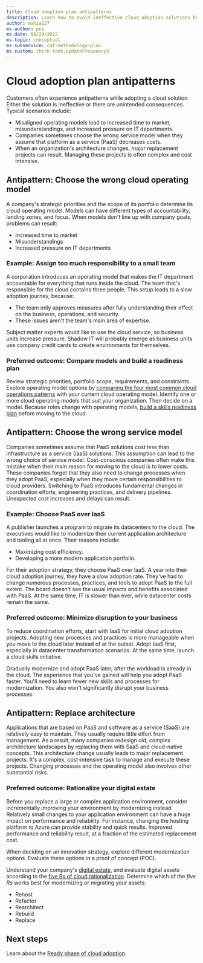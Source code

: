 ```yaml
---
title: Cloud adoption plan antipatterns
description: Learn how to avoid ineffective cloud adoption solutions by avoiding common antipatterns.
author: mahia127
ms.author: pnp
ms.date: 08/29/2022
ms.topic: conceptual
ms.subservice: caf-methodology-plan
ms.custom: think-tank,UpdateFrequency5
---
```


# Cloud adoption plan antipatterns

Customers often experience antipatterns while adopting a cloud solution. Either the solution is ineffective or there are unintended consequences. Typical scenarios include:

- Misaligned operating models lead to increased time to market, misunderstandings, and increased pressure on IT departments.
- Companies sometimes choose the wrong service model when they assume that platform as a service (PaaS) decreases costs.
- When an organization's architecture changes, major replacement projects can result. Managing these projects is often complex and cost intensive.

## Antipattern: Choose the wrong cloud operating model

A company's strategic priorities and the scope of its portfolio determine its cloud operating model. Models can have different types of accountability, landing zones, and focus. When models don't line up with company goals, problems can result:

- Increased time to market
- Misunderstandings
- Increased pressure on IT departments

### Example: Assign too much responsibility to a small team

A corporation introduces an operating model that makes the IT department accountable for everything that runs inside the cloud. The team that's responsible for the cloud contains three people. This setup leads to a slow adoption journey, because:

- The team only approves measures after fully understanding their effect on the business, operations, and security.
- These issues aren't the team's main area of expertise.

Subject matter experts would like to use the cloud service, so business units increase pressure. Shadow IT will probably emerge as business units use company credit cards to create environments for themselves.

### Preferred outcome: Compare models and build a readiness plan

Review strategic priorities, portfolio scope, requirements, and constraints. Explore operating model options by [comparing the four most common cloud operations patterns](../operating-model/compare.md) with your current cloud operating model. Identify one or more cloud operating models that suit your organization. Then decide on a model. Because roles change with operating models, [build a skills readiness plan](../plan/adapt-roles-skills-processes.md) before moving to the cloud.

## Antipattern: Choose the wrong service model

Companies sometimes assume that PaaS solutions cost less than infrastructure as a service (IaaS) solutions. This assumption can lead to the wrong choice of service model. Cost-conscious companies often make this mistake when their main reason for moving to the cloud is to lower costs. These companies forget that they also need to change processes when they adopt PaaS, especially when they move certain responsibilities to cloud providers. Switching to PaaS introduces fundamental changes in coordination efforts, engineering practices, and delivery pipelines. Unexpected cost increases and delays can result.

### Example: Choose PaaS over IaaS

A publisher launches a program to migrate its datacenters to the cloud. The executives would like to modernize their current application architecture and tooling all at once. Their reasons include:

- Maximizing cost efficiency.
- Developing a more modern application portfolio.

For their adoption strategy, they choose PaaS over IaaS. A year into their cloud adoption journey, they have a slow adoption rate. They've had to change numerous processes, practices, and tools to adopt PaaS to the full extent. The board doesn't see the usual impacts and benefits associated with PaaS. At the same time, IT is slower than ever, while datacenter costs remain the same.

### Preferred outcome: Minimize disruption to your business

To reduce coordination efforts, start with IaaS for initial cloud adoption projects. Adopting new processes and practices is more manageable when you move to the cloud later instead of at the outset. Adopt IaaS first, especially in datacenter transformation scenarios. At the same time, launch a cloud skills initiative.

Gradually modernize and adopt PaaS later, after the workload is already in the cloud. The experience that you've gained will help you adopt PaaS faster. You'll need to learn fewer new skills and processes for modernization. You also won't significantly disrupt your business processes.

## Antipattern: Replace architecture

Applications that are based on PaaS and software as a service (SaaS) are relatively easy to maintain. They usually require little effort from management. As a result, many companies redesign old, complex architecture landscapes by replacing them with SaaS and cloud-native concepts. This architecture change usually leads to major replacement projects. It's a complex, cost-intensive task to manage and execute these projects. Changing processes and the operating model also involves other substantial risks.

### Preferred outcome: Rationalize your digital estate

Before you replace a large or complex application environment, consider incrementally improving your environment by modernizing instead. Relatively small changes to your application environment can have a huge impact on performance and reliability. For instance, changing the hosting platform to Azure can provide stability and quick results. Improved performance and reliability result, at a fraction of the estimated replacement cost.

When deciding on an innovation strategy, explore different modernization options. Evaluate these options in a proof of concept (POC).

Understand your company's [digital estate](../digital-estate/index.md), and evaluate digital assets according to the [five Rs of cloud rationalization](../digital-estate/5-rs-of-rationalization.md). Determine which of the *five Rs* works best for modernizing or migrating your assets:

- Rehost
- Refactor
- Rearchitect
- Rebuild
- Replace

## Next steps

Learn about the [Ready phase of cloud adoption](../../docs/ready/index.md).
